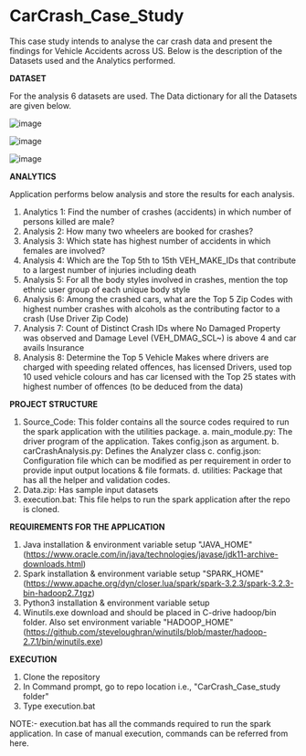 # CarCrash_Case_Study
This case study intends to analyse the car crash data and present the findings for Vehicle Accidents across US. Below is the description of the Datasets used and the Analytics performed.

**DATASET**

For the analysis 6 datasets are used. The Data dictionary for all the Datasets are given below. 

![image](https://user-images.githubusercontent.com/48520317/216545649-aac13e20-3656-4236-8ed5-f5264e32bcaa.png)

![image](https://user-images.githubusercontent.com/48520317/216545714-3792c13a-ec94-4d96-aabf-4e9342694ef2.png)

![image](https://user-images.githubusercontent.com/48520317/216552293-f3f9c43d-d312-42fd-803c-76c637eb46d5.png)


**ANALYTICS**

Application performs below analysis and store the results for each analysis.
  1.	Analytics 1: Find the number of crashes (accidents) in which number of persons killed are male?
  2.	Analysis 2: How many two wheelers are booked for crashes? 
  3.	Analysis 3: Which state has highest number of accidents in which females are involved? 
  4.	Analysis 4: Which are the Top 5th to 15th VEH_MAKE_IDs that contribute to a largest number of injuries including death
  5.	Analysis 5: For all the body styles involved in crashes, mention the top ethnic user group of each unique body style  
  6.	Analysis 6: Among the crashed cars, what are the Top 5 Zip Codes with highest number crashes with alcohols as the contributing factor to a crash (Use Driver Zip Code)
  7.	Analysis 7: Count of Distinct Crash IDs where No Damaged Property was observed and Damage Level (VEH_DMAG_SCL~) is above 4 and car avails Insurance
  8.	Analysis 8: Determine the Top 5 Vehicle Makes where drivers are charged with speeding related offences, has licensed Drivers, used top 10 used vehicle colours and has car licensed with the Top 25 states with highest number of offences (to be deduced from the data)
  
**PROJECT STRUCTURE**

1. Source_Code: This folder contains all the source codes required to run the spark application with the utilities package.
    a. main_module.py: The driver program of the application. Takes config.json as argument.
    b. carCrashAnalysis.py: Defines the Analyzer class
    c. config.json: Configuration file which can be modified as per requirement in order to provide input output locations & file formats.
    d. utilities: Package that has all the helper and validation codes.
2. Data.zip: Has sample input datasets
3. execution.bat: This file helps to run the spark application after the repo is cloned.

**REQUIREMENTS FOR THE APPLICATION**

1. Java installation & environment variable setup "JAVA_HOME" (https://www.oracle.com/in/java/technologies/javase/jdk11-archive-downloads.html)
2. Spark installation &  environment variable setup "SPARK_HOME" (https://www.apache.org/dyn/closer.lua/spark/spark-3.2.3/spark-3.2.3-bin-hadoop2.7.tgz)
3. Python3 installation & environment variable setup
4. Winutils.exe download and should be placed in C-drive hadoop/bin folder. Also set environment variable "HADOOP_HOME" (https://github.com/steveloughran/winutils/blob/master/hadoop-2.7.1/bin/winutils.exe)

**EXECUTION**
1. Clone the repository
2. In Command prompt, go to repo location i.e., "CarCrash_Case_study folder"
3. Type execution.bat 

NOTE:- execution.bat has all the commands required to run the spark application. In case of manual execution, commands can be referred from here.

